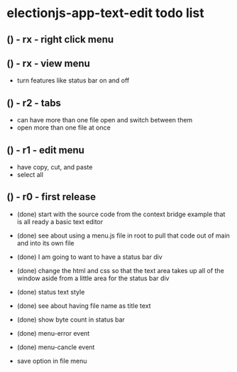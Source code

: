 # electionjs-app-text-edit todo list

## () - rx - right click menu

## () - rx - view menu
* turn features like status bar on and off

## () - r2 - tabs
* can have more than one file open and switch between them
* open more than one file at once

## () - r1 - edit menu
* have copy, cut, and paste
* select all

## () - r0 - first release
* (done) start with the source code from the context bridge example that is all ready a basic text editor
* (done) see about using a menu.js file in root to pull that code out of main and into its own file
* (done) I am going to want to have a status bar div
* (done) change the html and css so that the text area takes up all of the window aside from a little area for the status bar div
* (done) status text style
* (done) see about having file name as title text
* (done) show byte count in status bar
* (done) menu-error event
* (done) menu-cancle event

* save option in file menu 